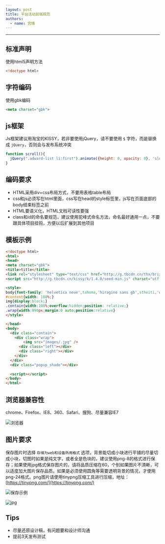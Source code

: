 ```yaml
---
layout: post
title: 平台活动前端规范
authors:
  - name: 宫晴
---
```


---

## 标准声明
使用html5声明方法
```html
<!doctype html>
```
## 字符编码
使用gbk编码
```html
<meta charset="gbk">
```
## js框架
Js框架建议用淘宝的KISSY，若非要使用jQuery，请不要使用 `$` 字符，而是替换成 `jQuery`，否则会与发布系统冲突
```javascript
function scroll(){
  jQuery(".adward-list li:first").animate({height: 0, opacity: 0}, 'slow', function(){})
}
```


## 编码要求
+ HTML采用div+css布局方式，不要用表格table布局
+ css和js必须写在html里面，css写在head的style标签里，js写在页面底部的body结束标签之前
+ HTML要语义化，HTML文档可读性要强
+ class和id的命名要规范，建议使用驼峰式命名方法，命名最好通用一点，不要跟具体项目挂钩，方便以后扩展到其他项目

## 模板示例
```html
<!doctype html>
<html>
<head>
<meta charset="gbk">
<title>title</title>
<link rel="stylesheet" type="text/css" href="http://g.tbcdn.cn/thx/brix/2.0/brix-min.css">
<script src="http://g.tbcdn.cn/kissy/k/1.4.0/seed-min.js" charset="utf-8"></script>

<style>
body{font-family: 'helvetica neue',tahoma,'hiragino sans gb',stheiti,'wenquanyi micro hei',\5FAE\8F6F\96C5\9ED1,\5B8B\4F53,sans-serif}
#content{width: 100%;}
img{display:block;}
.contain{width:100%;overflow:hidden;position: relative;}
.wrap{width:990px;margin:0 auto;position:relative}
</style>

</head>
<body>
  <div class="contain">
    <div class="wrap">
    	<img src="images/.jpg" />
      <div class="left"></div>
      <div class="right"></div>
    </div>
  </div>
  <div class="popup_shade"></div>
  
  <script></script>
</body>
</html>
```

## 浏览器兼容性
chrome、Firefox、IE8、360、Safari、搜狗、尽量兼容IE7

![浏览器](http://gtms02.alicdn.com/tps/i2/T18QEfFH4bXXaAuyIf-550-88.png)

## 图片要求
保存图片时选择 `存储为web和设备所用格式` 选项，背景能切成小块进行平铺的尽量切成小块，切图时如果是纯文字，或者全是色块的，建议使用png-8的格式进行保存；如果使用jpg格式保存图片的，请将品质压缩在60，个别如果图片不清晰，可以适度加大图片保存品质。如果是必须使用圆角等需要透明背景的情况，才使用png-24格式。png图片请使用tinypng压缩工具进行压缩，地址：[https://tinypng.com/](https://tinypng.com/)

![保存示例](http://gtms04.alicdn.com/tps/i4/T1HQMcFMRcXXcBfSTk-354-463.jpg)

![jpg](http://gtms03.alicdn.com/tps/i3/T1wHUbFN4cXXXim52h-990-240.jpg)


## Tips
+ 尽量还原设计稿，有问题要和设计师沟通
+ 提前3天发布测试